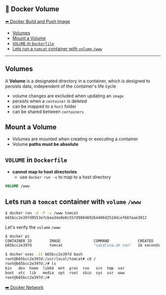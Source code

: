 🐳 Docker Volume
---

[:arrow_left: Docker Build and Push Image](02-docker-images.md)

<!-- START doctoc generated TOC please keep comment here to allow auto update -->
<!-- DON'T EDIT THIS SECTION, INSTEAD RE-RUN doctoc TO UPDATE -->


- [Volumes](#volumes)
- [Mount a Volume](#mount-a-volume)
- [`VOLUME` in `Dockerfile`](#volume-in-dockerfile)
- [Lets run a `tomcat` container with `volume` `/www`](#lets-run-a-tomcat-container-with-volume-www)

<!-- END doctoc generated TOC please keep comment here to allow auto update -->

---

## Volumes

A **Volume** is a designated directory in a container, which is designed to persists data, independent of the container's life cycle

- volume changes are excluded when updating an `image`
- persists when a `container` is deleted
- can be mapped to a `host` folder
- can be shared between `containers`

## Mount a Volume

- Volumes are mounted when creating or executing a container
- Volume **paths must be absolute**

## `VOLUME` in `Dockerfile`

- **cannot map to host directories**
  -  use `docker run -v` to map to a host directory
```Dockerfile
VOLUME /www
```

## Lets run a `tomcat` container with `volume` `/www`

```sh
$ docker run -d -P -v /www tomcat
b65bcc2e397d9553e7cbea34a9e8c557d988469264406d2510dcef687aae3812
```

Let's verify the `volume` `/www`
```sh
$ docker ps
CONTAINER ID        IMAGE               COMMAND             CREATED             STATUS              PORTS                     NAMES
b65bcc2e397d        tomcat              "catalina.sh run"   16 seconds ago      Up 15 seconds       0.0.0.0:32768->8080/tcp   compassionate_morse

$ docker exec -it b65bcc2e397d bash
root@b65bcc2e397d:/usr/local/tomcat# cd /
root@b65bcc2e397d:/# ls
bin   dev  home  lib64	mnt  proc  run	 srv  tmp  var
boot  etc  lib	 media	opt  root  sbin  sys  usr  www
root@b65bcc2e397d:/#
```

[:arrow_right: Docker Network](04-docker-network.md)